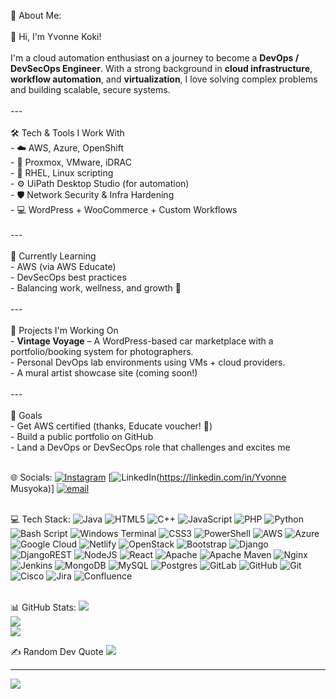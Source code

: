 💫 About Me:<br><br>
 👋 Hi, I'm Yvonne Koki!<br><br>I'm a cloud automation enthusiast on a journey to become a **DevOps / DevSecOps Engineer**. With a strong background in **cloud infrastructure**, **workflow automation**, and **virtualization**, I love solving complex problems and building scalable, secure systems.<br><br>---<br><br>🛠️ Tech & Tools I Work With<br>- ☁️ AWS, Azure, OpenShift<br>- 🧰 Proxmox, VMware, iDRAC<br>- 🐧 RHEL, Linux scripting<br>- ⚙️ UiPath Desktop Studio (for automation)<br>- 🛡️ Network Security & Infra Hardening<br>- 💻 WordPress + WooCommerce + Custom Workflows<br><br>---<br><br>🌱 Currently Learning<br>- AWS (via AWS Educate)<br>- DevSecOps best practices<br>- Balancing work, wellness, and growth 🌱<br><br>---<br><br>🚀 Projects I'm Working On<br>- **Vintage Voyage** – A WordPress-based car marketplace with a portfolio/booking system for photographers.<br>- Personal DevOps lab environments using VMs + cloud providers.<br>- A mural artist showcase site (coming soon!)<br><br>---<br><br> 🧠 Goals<br>- Get AWS certified (thanks, Educate voucher! 🙌)<br>- Build a public portfolio on GitHub<br>- Land a DevOps or DevSecOps role that challenges and excites me<br><br>

🌐 Socials:
[![Instagram](https://img.shields.io/badge/Instagram-%23E4405F.svg?logo=Instagram&logoColor=white)](https://instagram.com/ennovy_koki) [![LinkedIn](https://img.shields.io/badge/LinkedIn-%230077B5.svg?logo=linkedin&logoColor=white)(https://linkedin.com/in/Yvonne Musyoka)] [![email](https://img.shields.io/badge/Email-D14836?logo=gmail&logoColor=white)](mailto:yvonnemusyoka7@gmail.com) <br><br>


💻 Tech Stack:
![Java](https://img.shields.io/badge/java-%23ED8B00.svg?style=for-the-badge&logo=openjdk&logoColor=white) ![HTML5](https://img.shields.io/badge/html5-%23E34F26.svg?style=for-the-badge&logo=html5&logoColor=white) ![C++](https://img.shields.io/badge/c++-%2300599C.svg?style=for-the-badge&logo=c%2B%2B&logoColor=white) ![JavaScript](https://img.shields.io/badge/javascript-%23323330.svg?style=for-the-badge&logo=javascript&logoColor=%23F7DF1E) ![PHP](https://img.shields.io/badge/php-%23777BB4.svg?style=for-the-badge&logo=php&logoColor=white) ![Python](https://img.shields.io/badge/python-3670A0?style=for-the-badge&logo=python&logoColor=ffdd54) ![Bash Script](https://img.shields.io/badge/bash_script-%23121011.svg?style=for-the-badge&logo=gnu-bash&logoColor=white) ![Windows Terminal](https://img.shields.io/badge/Windows%20Terminal-%234D4D4D.svg?style=for-the-badge&logo=windows-terminal&logoColor=white) ![CSS3](https://img.shields.io/badge/css3-%231572B6.svg?style=for-the-badge&logo=css3&logoColor=white) ![PowerShell](https://img.shields.io/badge/PowerShell-%235391FE.svg?style=for-the-badge&logo=powershell&logoColor=white) ![AWS](https://img.shields.io/badge/AWS-%23FF9900.svg?style=for-the-badge&logo=amazon-aws&logoColor=white) ![Azure](https://img.shields.io/badge/azure-%230072C6.svg?style=for-the-badge&logo=microsoftazure&logoColor=white) ![Google Cloud](https://img.shields.io/badge/GoogleCloud-%234285F4.svg?style=for-the-badge&logo=google-cloud&logoColor=white) ![Netlify](https://img.shields.io/badge/netlify-%23000000.svg?style=for-the-badge&logo=netlify&logoColor=#00C7B7) ![OpenStack](https://img.shields.io/badge/Openstack-%23f01742.svg?style=for-the-badge&logo=openstack&logoColor=white) ![Bootstrap](https://img.shields.io/badge/bootstrap-%238511FA.svg?style=for-the-badge&logo=bootstrap&logoColor=white) ![Django](https://img.shields.io/badge/django-%23092E20.svg?style=for-the-badge&logo=django&logoColor=white) ![DjangoREST](https://img.shields.io/badge/DJANGO-REST-ff1709?style=for-the-badge&logo=django&logoColor=white&color=ff1709&labelColor=gray) ![NodeJS](https://img.shields.io/badge/node.js-6DA55F?style=for-the-badge&logo=node.js&logoColor=white) ![React](https://img.shields.io/badge/react-%2320232a.svg?style=for-the-badge&logo=react&logoColor=%2361DAFB) ![Apache](https://img.shields.io/badge/apache-%23D42029.svg?style=for-the-badge&logo=apache&logoColor=white) ![Apache Maven](https://img.shields.io/badge/Apache%20Maven-C71A36?style=for-the-badge&logo=Apache%20Maven&logoColor=white) ![Nginx](https://img.shields.io/badge/nginx-%23009639.svg?style=for-the-badge&logo=nginx&logoColor=white) ![Jenkins](https://img.shields.io/badge/jenkins-%232C5263.svg?style=for-the-badge&logo=jenkins&logoColor=white) ![MongoDB](https://img.shields.io/badge/MongoDB-%234ea94b.svg?style=for-the-badge&logo=mongodb&logoColor=white) ![MySQL](https://img.shields.io/badge/mysql-4479A1.svg?style=for-the-badge&logo=mysql&logoColor=white) ![Postgres](https://img.shields.io/badge/postgres-%23316192.svg?style=for-the-badge&logo=postgresql&logoColor=white)  ![GitLab](https://img.shields.io/badge/gitlab-%23181717.svg?style=for-the-badge&logo=gitlab&logoColor=white) ![GitHub](https://img.shields.io/badge/github-%23121011.svg?style=for-the-badge&logo=github&logoColor=white) ![Git](https://img.shields.io/badge/git-%23F05033.svg?style=for-the-badge&logo=git&logoColor=white) ![Cisco](https://img.shields.io/badge/cisco-%23049fd9.svg?style=for-the-badge&logo=cisco&logoColor=black) ![Jira](https://img.shields.io/badge/jira-%230A0FFF.svg?style=for-the-badge&logo=jira&logoColor=white)  ![Confluence](https://img.shields.io/badge/confluence-%23172BF4.svg?style=for-the-badge&logo=confluence&logoColor=white) <br><br>


📊 GitHub Stats:
![](https://github-readme-stats.vercel.app/api?username=kokiyvonne&theme=dark&hide_border=false&include_all_commits=false&count_private=false)<br/>
![](https://nirzak-streak-stats.vercel.app/?user=kokiyvonne&theme=dark&hide_border=false)<br/>
![](https://github-readme-stats.vercel.app/api/top-langs/?username=kokiyvonne&theme=dark&hide_border=false&include_all_commits=false&count_private=false&layout=compact)

✍️ Random Dev Quote
![](https://quotes-github-readme.vercel.app/api?type=horizontal&theme=radical)

---
[![](https://visitcount.itsvg.in/api?id=kokiyvonne&icon=0&color=0)](https://visitcount.itsvg.in)

<!-- Proudly created with GPRM ( https://gprm.itsvg.in ) -->
